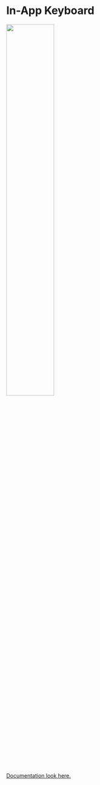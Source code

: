 # In-App Keyboard

<img src="https://github.com/MargaritaOstrovskaia/InAppKeyboard/blob/master/app/src/main/res/drawable/ScreenShot.png" height="50%" width="50%">
 
[Documentation look here.](https://github.com/MargaritaOstrovskaia/InAppKeyboard/wiki/In-App-Keyboard)
